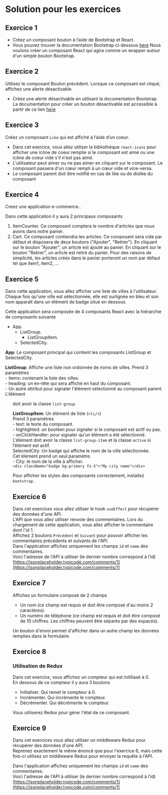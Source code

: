 # Solution pour les exercices

## Exercice 1

- Créez un composant bouton à l’aide de Bootstrap et React.
- Vous pouvez trouver la documentation Bootstrap ci-dessous [here](https://getbootstrap.com/docs/5.3/components/buttons/)
Nous voulons créer un composant React qui agira comme un wrapper autour d'un simple bouton Bootstrap.

## Exercice 2

Utilisez le composant Bouton précédent.
Lorsque ce composant est cliqué, affichez une alerte désactivable.

- Créez une alerte désactivable en utilisant la documentation Bootstrap.  
  La documentation pour créer un bouton désactivable est accessible à partir de ce lien [here](https://getbootstrap.com/docs/5.3/components/alerts/#dismissing)

## Exercice 3

Créez un composant `Like` qui est affiché à l’aide d’un coeur.

- Dans cet exercice, vous allez utiliser la bibliothèque `react-icons` pour afficher une icône de coeur remplie si le composant est aimé ou une icône de coeur vide s'il n'est pas aimé.
- L'utilisateur peut aimer ou ne pas aimer en cliquant sur le composant. Le composant passera d'un cœur rempli à un cœur vide et vice-versa.
- Le composant parent doit être notifié en cas de like ou de dislike du composant

## Exercice 4

Creez une application e-commerce..

Dans cette application il y aura 2 principaux composants

1. ItemCounter. Ce composant comptera le nombre d'articles que nous avons dans notre panier.
2. Cart. Ce composant contiendra les articles. Ce composant sera vide par défaut et disposera de deux boutons ("Ajouter", "Retirer").
En cliquant sur le bouton "Ajouter", un article est ajouté au panier.
En cliquant sur le bouton "Retirer", un article est retiré du panier.
Pour des raisons de simplicité, les articles créés dans le panier porteront un nom par défaut tel que item1, item2, …

## Exercice 5

Dans cette application, vous allez afficher une liste de villes à l'utilisateur.  
Chaque fois qu'une ville est sélectionnée, elle est surlignée en bleu et son nom apparaît dans un élément de badge situé en dessous.  

Cette application sera composée de 4 composants React avec la hiérarchie de composants suivante
- App.
  - ListGroup.
    - ListGroupItem.
  - SelectedCity.

**App**: Le composant principal qui contient les composants ListGroup et SelectedCity.

**ListGroup**: Affiche une liste non ordonnée de noms de villes.
Prend 3 paramètres  
	- items: contenant la liste des villes.  
	- heading: un en-tête qui sera affiché en haut du composant.  
	- Un autre attribut pour signaler l'élément sélectionné au composant parent.  
L'élément <ul/> doit avoir la classe `list-group`.

**ListGroupItem**: Un élément de liste (`<li/>`)  
Prend 3 paramètres  
	- text: le texte du composant.  
	- highlighted: un booléen pour signaler si le composant est actif ou pas.  
	- onClickHandler: pour signaler qu’un élément a été sélectionné.  
L’élément </li> doit avoir la classe `list-group-item` et la classe `active` si l’élément est actif.  
SelectedCity: Un badge qui affiche le nom de la ville sélectionnée.  
Cet élément prend un seul paramètre.  
	- City: le nom de la ville à afficher.  
`<div className="badge bg-primary fs-5">"My city name"</div>`

Pour afficher les styles des composants correctement, installez `bootstrap`.

## Exercice 6

Dans cet exercices vous allez utiliser le hook `useEffect` pour récupérer des données d'une API.  
L'API que vous allez utiliser renvoie des commentaires. Lors du chargement de cette application, vous allez afficher le commentaire dont l'id 1.  
Affichez 2 boutons `Précédent` et `Suivant` pour pouvoir afficher les commentaires précédents et suivants de l'API.  
Dans l'application affichez uniquement les champs `id` et `name` des commentaires.  
Voici l'adresse de l'API à utiliser (le dernier nombre correspond à l’id)  
[https://jsonplaceholder.typicode.com/comments/1](https://jsonplaceholder.typicode.com/comments/1)

## Exercice 7

Affichez un formulaire composé de 2 champs
- Un nom (ce champ est requis et doit être composé d'au moins 2 caractères).
- Un numéro de téléphone (ce champ est requis et doit être composé de 10 chiffres. Les chiffres peuvent être séparés par des espaces).

Un bouton d'envoi permet d'afficher dans un autre champ les données remplies dans le formulaire.

## Exercice 8

### Utilisation de Redux  

Dans cet exercice, vous affichez un compteur qui est initiliasé à 0.  
En dessous de ce compteur il y aura 3 boutons
- Initialiser. Qui remet le compteur à 0.
- Incrémenter. Qui incrémente le compteur.
- Décrémenter. Qui décrémente le compteur.

Vous utiliserez Redux pour gérer l'état de ce composant.

## Exercice 9

Dans cet exercices vous allez utiliser un middleware Redux pour récupérer des données d'une API.  
Reprenez exactement le même énoncé que pour l'exercice 6, mais cette fois-ci utilisez un middleware Redux pour envoyer la requête à l'API.

Dans l'application affichez uniquement les champs `id` et `name` des commentaires.  
Voici l'adresse de l'API à utiliser (le dernier nombre correspond à l’id)  
[https://jsonplaceholder.typicode.com/comments/1](https://jsonplaceholder.typicode.com/comments/1)
